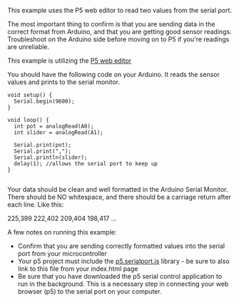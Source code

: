 This example uses the P5 web editor to read two values from the serial port.

The most important thing to confirm is that you are sending data in the correct format from Arduino, and that you are getting good sensor readings. Troubleshoot on the Arduino side before moving on to P5 if you're readings are unreliable.

This example is utilizing the [P5 web editor](http://alpha.editor.p5js.org/)

You should have the following code on your Arduino. It reads the sensor values and prints to the serial monitor. 

~~~~
void setup() {
  Serial.begin(9600);
}

void loop() {
  int pot = analogRead(A0);
  int slider = analogRead(A1);

  Serial.print(pot);
  Serial.print(",");
  Serial.println(slider);
  delay(1); //allows the serial port to keep up
}
	
~~~~
Your data should be clean and well formatted in the Arduino Serial Monitor. There should be NO whitespace, and there should be a carriage return after each line. Like this:

225,399
222,402
209,404 
198,417
…

A few notes on running this example:
+ Confirm that you are sending correctly formatted values into the serial port from your microcontroller
+ Your p5 project must include the [p5.serialport.js](https://raw.githubusercontent.com/vanevery/p5.serialport/master/lib/p5.serialport.js) library - be sure to also link to this file from your index.html page
+ Be sure that you have downloaded the p5 serial control application to run in the background. This is a necessary step in connecting your web browser (p5) to the serial port on your computer.



